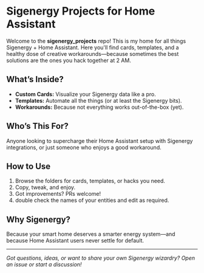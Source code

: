 # Sigenergy Projects for Home Assistant

Welcome to the **sigenergy_projects** repo! This is my home for all things Sigenergy + Home Assistant. Here you'll find cards, templates, and a healthy dose of creative workarounds—because sometimes the best solutions are the ones you hack together at 2 AM.

## What’s Inside?

- **Custom Cards:** Visualize your Sigenergy data like a pro.
- **Templates:** Automate all the things (or at least the Sigenergy bits).
- **Workarounds:** Because not everything works out-of-the-box (yet).

## Who’s This For?

Anyone looking to supercharge their Home Assistant setup with Sigenergy integrations, or just someone who enjoys a good workaround.

## How to Use

1. Browse the folders for cards, templates, or hacks you need.
2. Copy, tweak, and enjoy.
3. Got improvements? PRs welcome!
4. double check the names of your entities and edit as required.

## Why Sigenergy?

Because your smart home deserves a smarter energy system—and because Home Assistant users never settle for default.

---

*Got questions, ideas, or want to share your own Sigenergy wizardry? Open an issue or start a discussion!*
